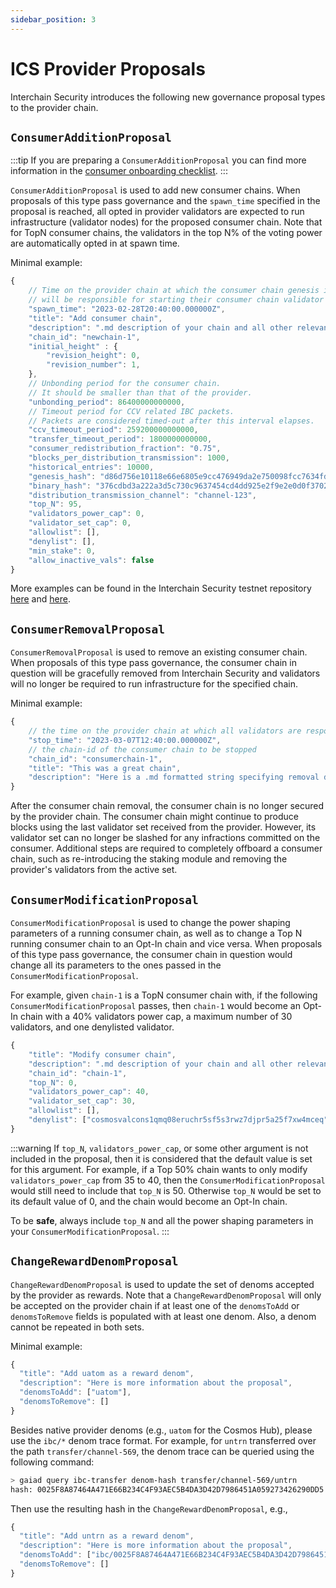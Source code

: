 ```yaml
---
sidebar_position: 3
---
```


# ICS Provider Proposals

Interchain Security introduces the following new governance proposal types to the provider chain.

## `ConsumerAdditionProposal`

:::tip
If you are preparing a `ConsumerAdditionProposal` you can find more information in the [consumer onboarding checklist](../consumer-development/onboarding.md).
:::

`ConsumerAdditionProposal` is used to add new consumer chains. 
When proposals of this type pass governance and the `spawn_time` specified in the proposal is reached, all opted in provider validators are expected to run infrastructure (validator nodes) for the proposed consumer chain. 
Note that for TopN consumer chains, the validators in the top N% of the voting power are automatically opted in at spawn time. 

Minimal example:
```js
{
    // Time on the provider chain at which the consumer chain genesis is finalized and all validators
    // will be responsible for starting their consumer chain validator node.
    "spawn_time": "2023-02-28T20:40:00.000000Z",
    "title": "Add consumer chain",
    "description": ".md description of your chain and all other relevant information",
    "chain_id": "newchain-1",
    "initial_height" : {
        "revision_height": 0,
        "revision_number": 1,
    },
    // Unbonding period for the consumer chain.
    // It should be smaller than that of the provider.
    "unbonding_period": 86400000000000,
    // Timeout period for CCV related IBC packets.
    // Packets are considered timed-out after this interval elapses.
    "ccv_timeout_period": 259200000000000,
    "transfer_timeout_period": 1800000000000,
    "consumer_redistribution_fraction": "0.75",
    "blocks_per_distribution_transmission": 1000,
    "historical_entries": 10000,
    "genesis_hash": "d86d756e10118e66e6805e9cc476949da2e750098fcc7634fd0cc77f57a0b2b0",
    "binary_hash": "376cdbd3a222a3d5c730c9637454cd4dd925e2f9e2e0d0f3702fc922928583f1",
    "distribution_transmission_channel": "channel-123",
    "top_N": 95,
    "validators_power_cap": 0,
    "validator_set_cap": 0,
    "allowlist": [],
    "denylist": [],
    "min_stake": 0,
    "allow_inactive_vals": false
}
```

More examples can be found in the Interchain Security testnet repository [here](https://github.com/cosmos/testnets/blob/master/interchain-security/stopped/baryon-1/proposal-baryon-1.json) and [here](https://github.com/cosmos/testnets/blob/master/interchain-security/stopped/noble-1/start-proposal-noble-1.json).

## `ConsumerRemovalProposal`

`ConsumerRemovalProposal` is used to remove an existing consumer chain.
When proposals of this type pass governance, the consumer chain in question will be gracefully removed from Interchain Security and validators will no longer be required to run infrastructure for the specified chain.

Minimal example:
```js
{
    // the time on the provider chain at which all validators are responsible to stop their consumer chain validator node
    "stop_time": "2023-03-07T12:40:00.000000Z",
    // the chain-id of the consumer chain to be stopped
    "chain_id": "consumerchain-1",
    "title": "This was a great chain",
    "description": "Here is a .md formatted string specifying removal details"
}
```

After the consumer chain removal, the consumer chain is no longer secured by the provider chain.
The consumer chain might continue to produce blocks using the last validator set received from the provider.
However, its validator set can no longer be slashed for any infractions committed on the consumer.
Additional steps are required to completely offboard a consumer chain, such as re-introducing the staking module and removing the provider's validators from the active set.

## `ConsumerModificationProposal`

`ConsumerModificationProposal` is used to change the power shaping parameters of a running consumer chain, as well as to change a Top N running consumer chain to an Opt-In chain and vice versa.
When proposals of this type pass governance, the consumer chain in question would change all its parameters to the ones passed in the `ConsumerModificationProposal`.

For example, given `chain-1` is a TopN consumer chain with, if the following `ConsumerModificationProposal` passes, then `chain-1` would become an Opt-In chain with a 40% validators power cap, a maximum number of 30 validators, and one denylisted validator.
```js
{
    "title": "Modify consumer chain",
    "description": ".md description of your chain and all other relevant information",
    "chain_id": "chain-1",
    "top_N": 0,
    "validators_power_cap": 40,
    "validator_set_cap": 30,
    "allowlist": [],
    "denylist": ["cosmosvalcons1qmq08eruchr5sf5s3rwz7djpr5a25f7xw4mceq"]
}
```

:::warning
If `top_N`, `validators_power_cap`, or some other argument is not included in the proposal, then it is considered
that the default value is set for this argument. For example, if a Top 50% chain wants to only modify `validators_power_cap`
from 35 to 40, then the `ConsumerModificationProposal` would still need to include that `top_N` is 50. Otherwise
`top_N` would be set to its default value of 0, and the chain would become an Opt-In chain.

To be **safe**, always include `top_N` and all the power shaping parameters in your `ConsumerModificationProposal`.
:::

## `ChangeRewardDenomProposal`

`ChangeRewardDenomProposal` is used to update the set of denoms accepted by the provider as rewards.
Note that a `ChangeRewardDenomProposal` will only be accepted on the provider chain if at least one of the `denomsToAdd` or `denomsToRemove` fields is populated with at least one denom. Also, a denom cannot be repeated in both sets.

Minimal example:
```js
{
  "title": "Add uatom as a reward denom",
  "description": "Here is more information about the proposal",
  "denomsToAdd": ["uatom"],
  "denomsToRemove": []
}
```

Besides native provider denoms (e.g., `uatom` for the Cosmos Hub), please use the `ibc/*` denom trace format.
For example, for `untrn` transferred over the path `transfer/channel-569`, the denom trace can be queried using the following command:
```bash
> gaiad query ibc-transfer denom-hash transfer/channel-569/untrn
hash: 0025F8A87464A471E66B234C4F93AEC5B4DA3D42D7986451A059273426290DD5
```
Then use the resulting hash in the `ChangeRewardDenomProposal`, e.g., 
```js
{
  "title": "Add untrn as a reward denom",
  "description": "Here is more information about the proposal",
  "denomsToAdd": ["ibc/0025F8A87464A471E66B234C4F93AEC5B4DA3D42D7986451A059273426290DD5"],
  "denomsToRemove": []
}
```

